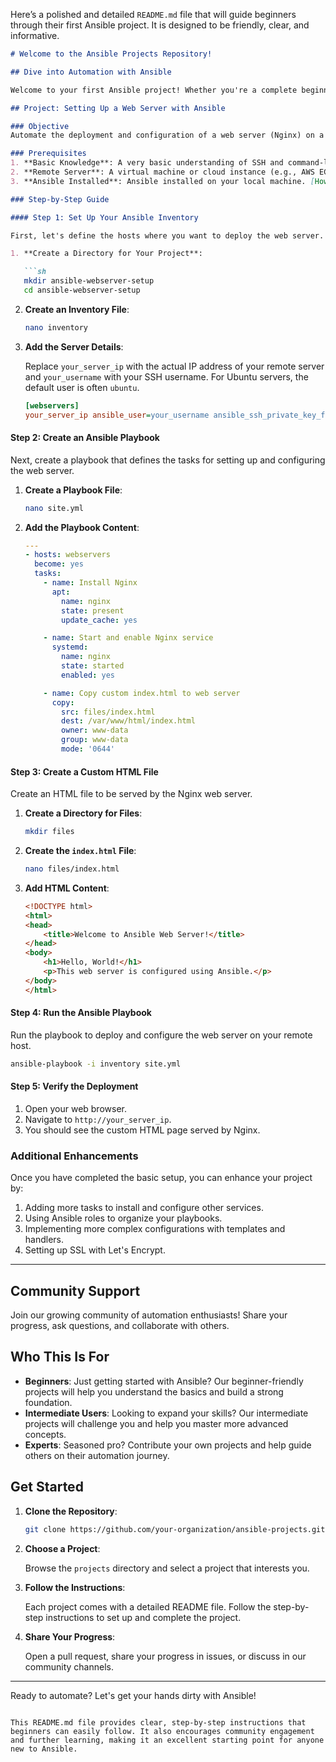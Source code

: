 Here’s a polished and detailed `README.md` file that will guide beginners through their first Ansible project. It is designed to be friendly, clear, and informative.

```markdown
# Welcome to the Ansible Projects Repository!

## Dive into Automation with Ansible

Welcome to your first Ansible project! Whether you're a complete beginner or looking to solidify your foundational knowledge, this repository is designed to guide you through practical, hands-on experience with Ansible. 

## Project: Setting Up a Web Server with Ansible

### Objective
Automate the deployment and configuration of a web server (Nginx) on a remote server using Ansible.

### Prerequisites
1. **Basic Knowledge**: A very basic understanding of SSH and command-line usage.
2. **Remote Server**: A virtual machine or cloud instance (e.g., AWS EC2) with SSH access.
3. **Ansible Installed**: Ansible installed on your local machine. [How to Install Ansible](https://docs.ansible.com/ansible/latest/installation_guide/intro_installation.html)

### Step-by-Step Guide

#### Step 1: Set Up Your Ansible Inventory

First, let's define the hosts where you want to deploy the web server.

1. **Create a Directory for Your Project**:

   ```sh
   mkdir ansible-webserver-setup
   cd ansible-webserver-setup
   ```

2. **Create an Inventory File**:

   ```sh
   nano inventory
   ```

3. **Add the Server Details**:
   
   Replace `your_server_ip` with the actual IP address of your remote server and `your_username` with your SSH username. For Ubuntu servers, the default user is often `ubuntu`.

   ```ini
   [webservers]
   your_server_ip ansible_user=your_username ansible_ssh_private_key_file=~/.ssh/your_private_key
   ```

#### Step 2: Create an Ansible Playbook

Next, create a playbook that defines the tasks for setting up and configuring the web server.

1. **Create a Playbook File**:

   ```sh
   nano site.yml
   ```

2. **Add the Playbook Content**:

   ```yaml
   ---
   - hosts: webservers
     become: yes
     tasks:
       - name: Install Nginx
         apt:
           name: nginx
           state: present
           update_cache: yes

       - name: Start and enable Nginx service
         systemd:
           name: nginx
           state: started
           enabled: yes

       - name: Copy custom index.html to web server
         copy:
           src: files/index.html
           dest: /var/www/html/index.html
           owner: www-data
           group: www-data
           mode: '0644'
   ```

#### Step 3: Create a Custom HTML File

Create an HTML file to be served by the Nginx web server.

1. **Create a Directory for Files**:

   ```sh
   mkdir files
   ```

2. **Create the `index.html` File**:

   ```sh
   nano files/index.html
   ```

3. **Add HTML Content**:

   ```html
   <!DOCTYPE html>
   <html>
   <head>
       <title>Welcome to Ansible Web Server!</title>
   </head>
   <body>
       <h1>Hello, World!</h1>
       <p>This web server is configured using Ansible.</p>
   </body>
   </html>
   ```

#### Step 4: Run the Ansible Playbook

Run the playbook to deploy and configure the web server on your remote host.

```sh
ansible-playbook -i inventory site.yml
```

#### Step 5: Verify the Deployment

1. Open your web browser.
2. Navigate to `http://your_server_ip`.
3. You should see the custom HTML page served by Nginx.

### Additional Enhancements

Once you have completed the basic setup, you can enhance your project by:

1. Adding more tasks to install and configure other services.
2. Using Ansible roles to organize your playbooks.
3. Implementing more complex configurations with templates and handlers.
4. Setting up SSL with Let's Encrypt.

---

## Community Support

Join our growing community of automation enthusiasts! Share your progress, ask questions, and collaborate with others.

## Who This Is For

- **Beginners**: Just getting started with Ansible? Our beginner-friendly projects will help you understand the basics and build a strong foundation.
- **Intermediate Users**: Looking to expand your skills? Our intermediate projects will challenge you and help you master more advanced concepts.
- **Experts**: Seasoned pro? Contribute your own projects and help guide others on their automation journey.

## Get Started

1. **Clone the Repository**:

    ```sh
    git clone https://github.com/your-organization/ansible-projects.git
    ```

2. **Choose a Project**:

    Browse the `projects` directory and select a project that interests you.

3. **Follow the Instructions**:

    Each project comes with a detailed README file. Follow the step-by-step instructions to set up and complete the project.

4. **Share Your Progress**:

    Open a pull request, share your progress in issues, or discuss in our community channels.

---

Ready to automate? Let's get your hands dirty with Ansible!
```

This README.md file provides clear, step-by-step instructions that beginners can easily follow. It also encourages community engagement and further learning, making it an excellent starting point for anyone new to Ansible.

